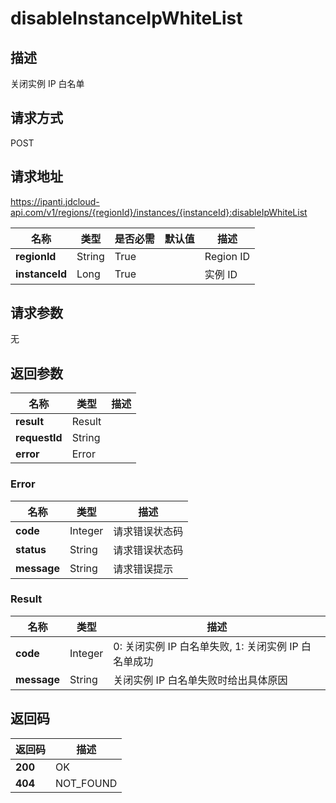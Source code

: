 # disableInstanceIpWhiteList


## 描述
关闭实例 IP 白名单

## 请求方式
POST

## 请求地址
https://ipanti.jdcloud-api.com/v1/regions/{regionId}/instances/{instanceId}:disableIpWhiteList

|名称|类型|是否必需|默认值|描述|
|---|---|---|---|---|
|**regionId**|String|True| |Region ID|
|**instanceId**|Long|True| |实例 ID|

## 请求参数
无


## 返回参数
|名称|类型|描述|
|---|---|---|
|**result**|Result| |
|**requestId**|String| |
|**error**|Error| |

### Error
|名称|类型|描述|
|---|---|---|
|**code**|Integer|请求错误状态码|
|**status**|String|请求错误状态码|
|**message**|String|请求错误提示|
### Result
|名称|类型|描述|
|---|---|---|
|**code**|Integer|0: 关闭实例 IP 白名单失败, 1: 关闭实例 IP 白名单成功|
|**message**|String|关闭实例 IP 白名单失败时给出具体原因|

## 返回码
|返回码|描述|
|---|---|
|**200**|OK|
|**404**|NOT_FOUND|
